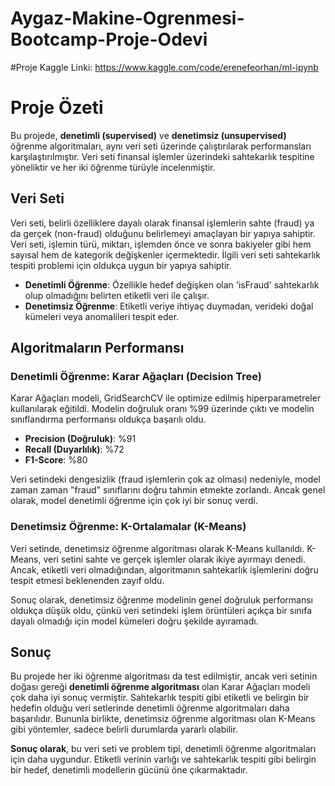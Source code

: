 # Aygaz-Makine-Ogrenmesi-Bootcamp-Proje-Odevi
#Proje Kaggle Linki: https://www.kaggle.com/code/erenefeorhan/ml-ipynb
# Proje Özeti

Bu projede, **denetimli (supervised)** ve **denetimsiz (unsupervised)** öğrenme algoritmaları, aynı veri seti üzerinde çalıştırılarak performansları karşılaştırılmıştır. Veri seti finansal işlemler üzerindeki sahtekarlık tespitine yöneliktir ve her iki öğrenme türüyle incelenmiştir.

## Veri Seti
Veri seti, belirli özelliklere dayalı olarak finansal işlemlerin sahte (fraud) ya da gerçek (non-fraud) olduğunu belirlemeyi amaçlayan bir yapıya sahiptir. Veri seti, işlemin türü, miktarı, işlemden önce ve sonra bakiyeler gibi hem sayısal hem de kategorik değişkenler içermektedir. İlgili veri seti sahtekarlık tespiti problemi için oldukça uygun bir yapıya sahiptir.

- **Denetimli Öğrenme**: Özellikle hedef değişken olan 'isFraud' sahtekarlık olup olmadığını belirten etiketli veri ile çalışır.
- **Denetimsiz Öğrenme**: Etiketli veriye ihtiyaç duymadan, verideki doğal kümeleri veya anomalileri tespit eder.

## Algoritmaların Performansı

### Denetimli Öğrenme: Karar Ağaçları (Decision Tree)
Karar Ağaçları modeli, GridSearchCV ile optimize edilmiş hiperparametreler kullanılarak eğitildi. Modelin doğruluk oranı %99 üzerinde çıktı ve modelin sınıflandırma performansı oldukça başarılı oldu. 

- **Precision (Doğruluk)**: %91
- **Recall (Duyarlılık)**: %72
- **F1-Score**: %80

Veri setindeki dengesizlik (fraud işlemlerin çok az olması) nedeniyle, model zaman zaman "fraud" sınıflarını doğru tahmin etmekte zorlandı. Ancak genel olarak, model denetimli öğrenme için çok iyi bir sonuç verdi.

### Denetimsiz Öğrenme: K-Ortalamalar (K-Means)
Veri setinde, denetimsiz öğrenme algoritması olarak K-Means kullanıldı. K-Means, veri setini sahte ve gerçek işlemler olarak ikiye ayırmayı denedi. Ancak, etiketli veri olmadığından, algoritmanın sahtekarlık işlemlerini doğru tespit etmesi beklenenden zayıf oldu.

Sonuç olarak, denetimsiz öğrenme modelinin genel doğruluk performansı oldukça düşük oldu, çünkü veri setindeki işlem örüntüleri açıkça bir sınıfa dayalı olmadığı için model kümeleri doğru şekilde ayıramadı.

## Sonuç
Bu projede her iki öğrenme algoritması da test edilmiştir, ancak veri setinin doğası gereği **denetimli öğrenme algoritması** olan Karar Ağaçları modeli çok daha iyi sonuç vermiştir. Sahtekarlık tespiti gibi etiketli ve belirgin bir hedefin olduğu veri setlerinde denetimli öğrenme algoritmaları daha başarılıdır. Bununla birlikte, denetimsiz öğrenme algoritması olan K-Means gibi yöntemler, sadece belirli durumlarda yararlı olabilir.

**Sonuç olarak**, bu veri seti ve problem tipi, denetimli öğrenme algoritmaları için daha uygundur. Etiketli verinin varlığı ve sahtekarlık tespiti gibi belirgin bir hedef, denetimli modellerin gücünü öne çıkarmaktadır.
